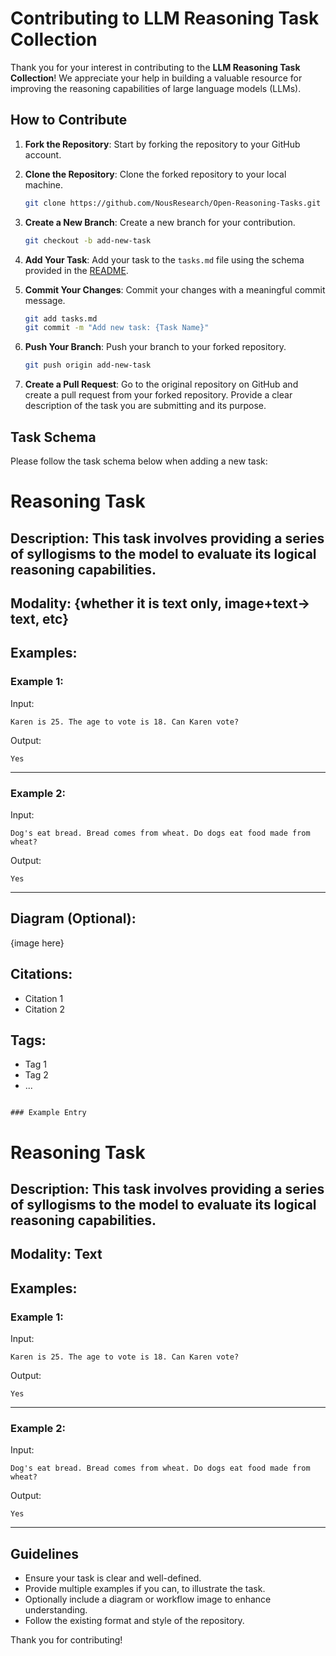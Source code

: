 # Contributing to LLM Reasoning Task Collection

Thank you for your interest in contributing to the **LLM Reasoning Task Collection**! We appreciate your help in building a valuable resource for improving the reasoning capabilities of large language models (LLMs).

## How to Contribute

1. **Fork the Repository**: Start by forking the repository to your GitHub account.

2. **Clone the Repository**: Clone the forked repository to your local machine.
    ```bash
    git clone https://github.com/NousResearch/Open-Reasoning-Tasks.git
    ```

3. **Create a New Branch**: Create a new branch for your contribution.
    ```bash
    git checkout -b add-new-task
    ```

4. **Add Your Task**: Add your task to the `tasks.md` file using the schema provided in the [README](README.md).

5. **Commit Your Changes**: Commit your changes with a meaningful commit message.
    ```bash
    git add tasks.md
    git commit -m "Add new task: {Task Name}"
    ```

6. **Push Your Branch**: Push your branch to your forked repository.
    ```bash
    git push origin add-new-task
    ```

7. **Create a Pull Request**: Go to the original repository on GitHub and create a pull request from your forked repository. Provide a clear description of the task you are submitting and its purpose.

## Task Schema

Please follow the task schema below when adding a new task:

# Reasoning Task 

## Description: This task involves providing a series of syllogisms to the model to evaluate its logical reasoning capabilities. 


## Modality: {whether it is text only, image+text-> text, etc}


## Examples:

### Example 1:

Input:
```
Karen is 25. The age to vote is 18. Can Karen vote?
```  

Output:
```
Yes
```  

---

### Example 2:


Input:
```
Dog's eat bread. Bread comes from wheat. Do dogs eat food made from wheat?
```  

Output:
```
Yes
```  

---

## Diagram (Optional): 

{image here} 



## Citations:
- Citation 1
- Citation 2

## Tags:
- Tag 1
- Tag 2
- ...
```

### Example Entry
```
# Reasoning Task 

## Description: This task involves providing a series of syllogisms to the model to evaluate its logical reasoning capabilities. 


## Modality: Text


## Examples:

### Example 1:

Input:
```
Karen is 25. The age to vote is 18. Can Karen vote?
```  

Output:
```
Yes
```  

---

### Example 2:


Input:
```
Dog's eat bread. Bread comes from wheat. Do dogs eat food made from wheat?
```  

Output:
```
Yes
```  

---

## Guidelines

- Ensure your task is clear and well-defined.
- Provide multiple examples if you can, to illustrate the task.
- Optionally include a diagram or workflow image to enhance understanding.
- Follow the existing format and style of the repository.

Thank you for contributing!
